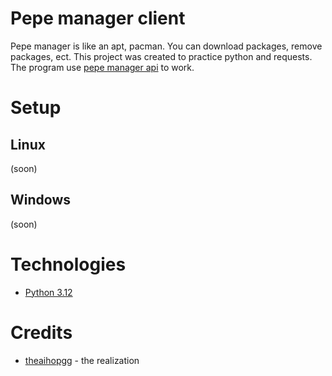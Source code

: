 # Pepe manager client

Pepe manager is like an apt, pacman. You can download packages, remove packages, ect. This project was created to practice python and requests. The program use [pepe manager api](https://github.com/TheAihopGG/pepe_manager_api) to work.

# Setup

## Linux

(soon)

## Windows

(soon)

# Technologies

- [Python 3.12](https://www.python.org/)

# Credits

- [theaihopgg](https://github.com/TheAihopGG) - the realization